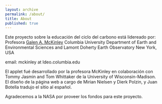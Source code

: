 ```yaml
---
layout: archive
permalink: /about/
title: About
published: true
---
```


Este proyecto sobre la educación del ciclo del carbono está lidereado por:
Profesora [Galen A. McKinley](http://mckinley.ldeo.columbia.edu/)
Columbia University 
Department of Earth and Environmental Sciences 
and
Lamont Doherty Earth Observatory 
New York, USA 

email: mckinley at ldeo.columbia.edu

El applet fué desarrollado por la profesora McKinley en colaboración con Tommy Jasmin and Tom Whittaker de la University of Wisconsin-Madison. El diseño de la página web a cargo de Mirian Nielsen y Dierk Polzin, y Juan Botella tradujo el sitio al español.

Agradecemos a la NASA por proveer los fondos para este proyecto.

